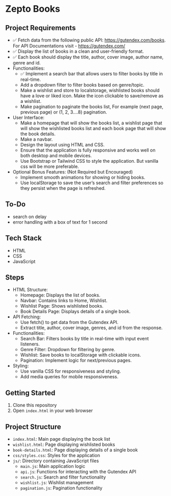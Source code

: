 # Zepto Books

## Project Requirements

- ✅ Fetch data from the following public API: https://gutendex.com/books. For API Documentations visit - https://gutendex.com/
- ✅ Display the list of books in a clean and user-friendly format.
- ✅ Each book should display the title, author, cover image, author name, genre and id.
- Functionalities:
  - ✅ Implement a search bar that allows users to filter books by title in real-time.
  - Add a dropdown filter to filter books based on genre/topic.
  - Make a wishlist and store to localstorage, wishlisted books should have a love or liked icon. Make the icon clickable to save/remove as a wishlist.
  - Make pagination to paginate the books list, For example (next page, previous page) or (1, 2, 3….8) pagination.
- User Interface:
  - Make a homepage that will show the books list, a wishlist page that will show the wishlisted books list and each book page that will show the book details.
  - Make a navbar.
  - Design the layout using HTML and CSS.
  - Ensure that the application is fully responsive and works well on both desktop and mobile devices.
  - Use Bootstrap or Tailwind CSS to style the application. But vanilla css will be more preferable.
- Optional Bonus Features: (Not Required but Encouraged)
  - Implement smooth animations for showing or hiding books.
  - Use localStorage to save the user’s search and filter preferences so they persist when the page is refreshed.

## To-Do

- search on delay
- error handling with a box of text for 1 second

## Tech Stack

- HTML
- CSS
- JavaScript

## Steps

- HTML Structure:
  - Homepage: Displays the list of books.
  - Navbar: Contains links to Home, Wishlist.
  - Wishlist Page: Shows wishlisted books.
  - Book Details Page: Displays details of a single book.
- API Fetching:
  - Use fetch() to get data from the Gutendex API.
  - Extract title, author, cover image, genres, and id from the response.
- Functionalities:
  - Search Bar: Filters books by title in real-time with input event listeners.
  - Genre Filter: Dropdown for filtering by genre.
  - Wishlist: Save books to localStorage with clickable icons.
  - Pagination: Implement logic for next/previous pages.
- Styling:
  - Use vanilla CSS for responsiveness and styling.
  - Add media queries for mobile responsiveness.

## Getting Started

1. Clone this repository
2. Open `index.html` in your web browser

## Project Structure

- `index.html`: Main page displaying the book list
- `wishlist.html`: Page displaying wishlisted books
- `book-details.html`: Page displaying details of a single book
- `css/styles.css`: Styles for the application
- `js/`: Directory containing JavaScript files
  - `main.js`: Main application logic
  - `api.js`: Functions for interacting with the Gutendex API
  - `search.js`: Search and filter functionality
  - `wishlist.js`: Wishlist management
  - `pagination.js`: Pagination functionality

